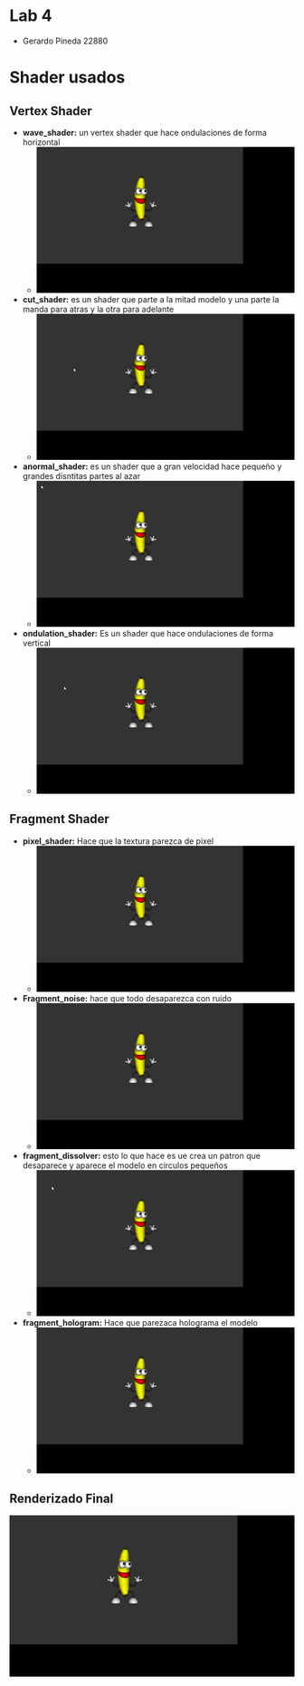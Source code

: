 # Lab 4
* Gerardo Pineda 22880
# Shader usados
## Vertex Shader
* **wave_shader:** un vertex shader que hace ondulaciones de forma horizontal  
  * ![wave_shader](https://github.com/Gerax5/OpenGL/blob/main/videos/gifs/vertex/pygame%20window%202024-10-28%2019-59-40.gif)
* **cut_shader:** es un shader que parte a la mitad modelo y una parte la manda para atras y la otra para adelante
  * ![cut_shader](https://github.com/Gerax5/OpenGL/blob/main/videos/gifs/vertex/pygame%20window%202024-10-28%2019-59-57.gif)
* **anormal_shader:** es un shader que a gran velocidad hace pequeño y grandes disntitas partes al azar
  * ![anormal_shader](https://github.com/Gerax5/OpenGL/blob/main/videos/gifs/vertex/pygame%20window%202024-10-28%2020-01-02.gif)
* **ondulation_shader:** Es un shader que hace ondulaciones de forma vertical
  * ![ondulation_shader](https://github.com/Gerax5/OpenGL/blob/main/videos/gifs/vertex/pygame%20window%202024-10-28%2020-01-15.gif) 
## Fragment Shader
* **pixel_shader:** Hace que la textura parezca de pixel
  * ![pixel_shader](https://github.com/Gerax5/OpenGL/blob/main/videos/gifs/fragment/pygame%20window%202024-10-28%2020-08-00.gif)
* **Fragment_noise:** hace que todo desaparezca con ruido
  * ![Fragment_noise](https://github.com/Gerax5/OpenGL/blob/main/videos/gifs/fragment/pygame%20window%202024-10-28%2020-08-18.gif)
* **fragment_dissolver:** esto lo que hace es ue crea un patron que desaparece y aparece el modelo en circulos pequeños
  * ![fragment_dissolver](https://github.com/Gerax5/OpenGL/blob/main/videos/gifs/fragment/pygame%20window%202024-10-28%2020-09-53.gif)
* **fragment_hologram:** Hace que parezaca holograma el modelo
  * ![fragment_hologram](https://github.com/Gerax5/OpenGL/blob/main/videos/gifs/fragment/pygame%20window%202024-10-28%2020-10-09.gif) 

## Renderizado Final
![Ver video](https://github.com/Gerax5/OpenGL/blob/main/videos/gifs/pygame%20window%202024-10-28%2019-33-31.gif)
